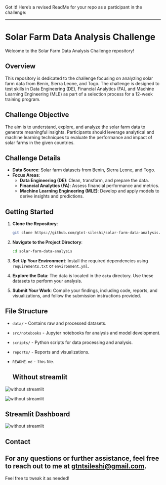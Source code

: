 Got it! Here’s a revised ReadMe for your repo as a participant in the challenge:

---

# Solar Farm Data Analysis Challenge

Welcome to the Solar Farm Data Analysis Challenge repository!

## Overview

This repository is dedicated to the challenge focusing on analyzing solar farm data from Benin, Sierra Leone, and Togo. The challenge is designed to test skills in Data Engineering (DE), Financial Analytics (FA), and Machine Learning Engineering (MLE) as part of a selection process for a 12-week training program.

## Challenge Objective

The aim is to understand, explore, and analyze the solar farm data to generate meaningful insights. Participants should leverage analytical and machine learning techniques to evaluate the performance and impact of solar farms in the given countries.

## Challenge Details

- **Data Source**: Solar farm datasets from Benin, Sierra Leone, and Togo.
- **Focus Areas**:
  - **Data Engineering (DE)**: Clean, transform, and prepare the data.
  - **Financial Analytics (FA)**: Assess financial performance and metrics.
  - **Machine Learning Engineering (MLE)**: Develop and apply models to derive insights and predictions.

## Getting Started

1. **Clone the Repository**:

   ```bash
   git clone https://github.com/gtnt-sileshi/solar-farm-data-analysis.git
   ```

2. **Navigate to the Project Directory**:

   ```bash
   cd solar-farm-data-analysis
   ```

3. **Set Up Your Environment**:
   Install the required dependencies using `requirements.txt` or `environment.yml`.

4. **Explore the Data**:
   The data is located in the `data` directory. Use these datasets to perform your analysis.

5. **Submit Your Work**:
   Compile your findings, including code, reports, and visualizations, and follow the submission instructions provided.

## File Structure

- `data/` - Contains raw and processed datasets.
- `src/notebooks` - Jupyter notebooks for analysis and model development.
- `scripts/` - Python scripts for data processing and analysis.
- `reports/` - Reports and visualizations.
- `README.md` - This file.

  ## Without streamlit
 ![without streamlit](https://github.com/gtnt-sileshi/solar-farm-data-analysis/blob/dashboard-dev/src/without-streamlit-image/Figure_1.png?raw=true
)

 ![without streamlit](https://github.com/gtnt-sileshi/solar-farm-data-analysis/blob/dashboard-dev/src/without-streamlit-image/Figure_2.png?raw=true
)

## Streamlit Dashboard
 ![without streamlit](https://github.com/gtnt-sileshi/solar-farm-data-analysis/blob/dashboard-dev/src/streamlit-image/streamlit-dashboard.png?raw=true)

## Contact

## For any questions or further assistance, feel free to reach out to me at [gtntsileshi@gmail.com](mailto:gtntsileshi@gmail.com).

Feel free to tweak it as needed!
